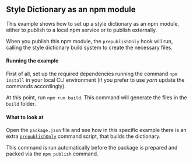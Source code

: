 ## Style Dictionary as an npm module

This example shows how to set up a style dictionary as an npm module, either to publish to a local npm service or to publish externally.

When you publish this npm module, the `prepublishOnly` hook will run, calling the style dictionary build system to create the necessary files.

#### Running the example

First of all, set up the required dependencies running the command `npm install` in your local CLI environment (if you prefer to use *yarn* update the commands accordingly).

At this point, run `npm run build`. This command will generate the files in the `build` folder.


#### What to look at

Open the `package.json` file and see how in this specific example there is an extra [`prepublishOnly`](https://docs.npmjs.com/misc/scripts) command script, that builds the dictionary.

This command is run automatically before the package is prepared and packed via the `npm publish` command.
